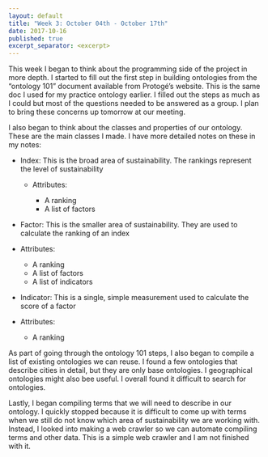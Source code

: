 ```yaml
---
layout: default
title: "Week 3: October 04th - October 17th"
date: 2017-10-16
published: true
excerpt_separator: <excerpt>
---
```



This week I began to think about the programming side of the project in more depth. I started to fill out the first step in building ontologies from the “ontology 101” document available from Protogé’s website. This is the same doc I used for my practice ontology earlier. <excerpt>I filled out the steps as much as I could but most of the questions needed to be answered as a group. I plan to bring these concerns up tomorrow at our meeting. 

I also began to think about the classes and properties of our ontology. These are the main classes I made. I have more detailed notes on these in my notes: 

* Index: This is the broad area of sustainability. The rankings represent the level of sustainability

  * Attributes:

    * A ranking
    *	A list of factors
    
*	Factor: This is the smaller area of sustainability. They are used to calculate the ranking of an index

  *	Attributes:
  
    *	A ranking
    *	A list of factors
    *	A list of indicators
    
*	Indicator: This is a single, simple measurement used to calculate the score of a factor

  *	Attributes:
  
    *	A ranking

As part of going through the ontology 101 steps, I also began to compile a list of existing ontologies we can reuse. I found a few ontologies that describe cities in detail, but they are only base ontologies. I geographical ontologies might also bee useful. I overall found it difficult to search for ontologies.

Lastly, I began compiling terms that we will need to describe in our ontology. I quickly stopped because it is difficult to come up with terms when we still do not know which area of sustainability we are working with. Instead, I looked into making a web crawler so we can automate compiling terms and other data. This is a simple web crawler and I am not finished with it.
